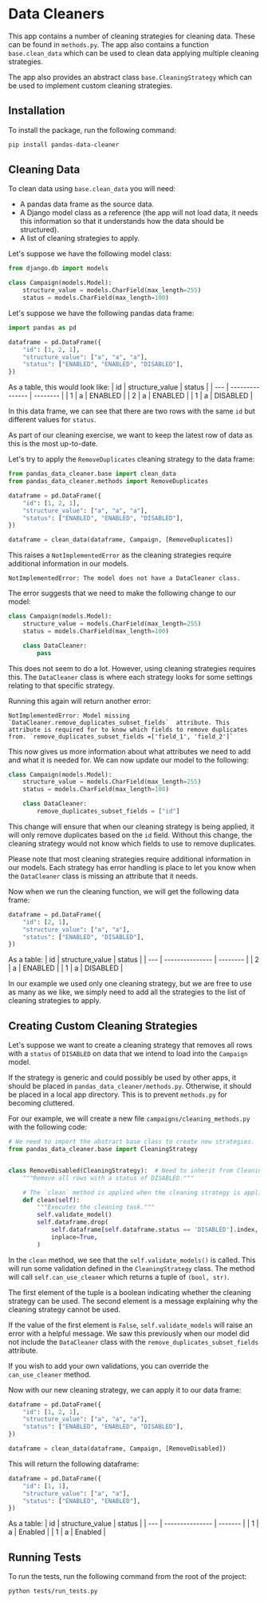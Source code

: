 # Data Cleaners

This app contains a number of cleaning strategies for cleaning data. These can be found in `methods.py`. The app also contains a function `base.clean_data` which can be used to clean data applying multiple cleaning strategies.

The app also provides an abstract class `base.CleaningStrategy` which can be used to implement custom cleaning strategies.

## Installation
To install the package, run the following command:
```bash
pip install pandas-data-cleaner
```

## Cleaning Data
To clean data using `base.clean_data` you will need:
* A pandas data frame as the source data.
* A Django model class as a reference (the app will not load data, it needs this information so that it understands how the data should be structured).
* A list of cleaning strategies to apply.

Let's suppose we have the following model class:
```python
from django.db import models

class Campaign(models.Model):
    structure_value = models.CharField(max_length=255)
    status = models.CharField(max_length=100)
```

Let's suppose we have the following pandas data frame:
```python
import pandas as pd

dataframe = pd.DataFrame({
    "id": [1, 2, 1],
    "structure_value": ["a", "a", "a"],
    "status": ["ENABLED", "ENABLED", "DISABLED"],
})
```

As a table, this would look like:
| id  | structure_value | status   |
| --- | --------------- | -------- |
| 1   | a               | ENABLED  |
| 2   | a               | ENABLED  |
| 1   | a               | DISABLED |

In this data frame, we can see that there are two rows with the same `id` but different values for `status`.

As part of our cleaning exercise, we want to keep the latest row of data as this is the most up-to-date.

Let's try to apply the `RemoveDuplicates` cleaning strategy to the data frame:
```python
from pandas_data_cleaner.base import clean_data
from pandas_data_cleaner.methods import RemoveDuplicates

dataframe = pd.DataFrame({
    "id": [1, 2, 1],
    "structure_value": ["a", "a", "a"],
    "status": ["ENABLED", "ENABLED", "DISABLED"],
})

dataframe = clean_data(dataframe, Campaign, [RemoveDuplicates])
```

This raises a `NotImplementedError` as the cleaning strategies require additional information in our models.

```
NotImplementedError: The model does not have a DataCleaner class.
```

The error suggests that we need to make the following change to our model:

```python
class Campaign(models.Model):
    structure_value = models.CharField(max_length=255)
    status = models.CharField(max_length=100)

    class DataCleaner:
        pass
```
This does not seem to do a lot. However, using cleaning strategies requires this. The `DataCleaner` class is where each strategy looks for some settings relating to that specific strategy.

Running this again will return another error:

```
NotImplementedError: Model missing `DataCleaner.remove_duplicates_subset_fields`  attribute. This attribute is required for to know which fields to remove duplicates from. `remove_duplicates_subset_fields =['field_1', 'field_2']`
```

This now gives us more information about what attributes we need to add and what it is needed for. We can now update our model to the following:

```python
class Campaign(models.Model):
    structure_value = models.CharField(max_length=255)
    status = models.CharField(max_length=100)

    class DataCleaner:
        remove_duplicates_subset_fields = ["id"]
```


This change will ensure that when our cleaning strategy is being applied, it will only remove duplicates based on the `id` field. Without this change, the cleaning strategy would not know which fields to use to remove duplicates.

Please note that most cleaning strategies require additional information in our models. Each strategy has error handling is place to let you know when the `DataCleaner` class is missing an attribute that it needs.

Now when we run the cleaning function, we will get the following data frame:
```python
dataframe = pd.DataFrame({
    "id": [2, 1],
    "structure_value": ["a", "a"],
    "status": ["ENABLED", "DISABLED"],
})
```

As a table:
| id  | structure_value | status   |
| --- | --------------- | -------- |
| 2   | a               | ENABLED  |
| 1   | a               | DISABLED |

In our example we used only one cleaning strategy, but we are free to use as many as we like, we simply need to add all the strategies to the list of cleaning strategies to apply.

## Creating Custom Cleaning Strategies
Let's suppose we want to create a cleaning strategy that removes all rows with a `status` of `DISABLED` on data that we intend to load into the `Campaign` model.

If the strategy is generic and could possibly be used by other apps, it should be placed in `pandas_data_cleaner/methods.py`. Otherwise, it should be placed in a local app directory. This is to prevent `methods.py` for becoming cluttered.

For our example, we will create a new file `campaigns/cleaning_methods.py` with the following code:
```python
# We need to import the abstract base class to create new strategies.
from pandas_data_cleaner.base import CleaningStrategy


class RemoveDisabled(CleaningStrategy):  # Need to inherit from CleaningStrategy
    """Remove all rows with a status of DISABLED."""

    # The `clean` method is applied when the cleaning strategy is applied. 
    def clean(self):
        """Executes the cleaning task."""
        self.validate_model()
        self.dataframe.drop(
            self.dataframe[self.dataframe.status == 'DISABLED'].index,
            inplace=True,
        )
```

In the `clean` method, we see that the `self.validate_models()` is called. This will run some validation defined in the `CleaningStrategy` class. The method will call `self.can_use_cleaner` which returns a tuple of `(bool, str)`.

The first element of the tuple is a boolean indicating whether the cleaning strategy can be used. The second element is a message explaining why the cleaning strategy cannot be used.

If the value of the first element is `False`, `self.validate_models` will raise an error with a helpful message. We saw this previously when our model did not include the `DataCleaner` class with the `remove_duplicates_subset_fields` attribute.

If you wish to add your own validations, you can override the `can_use_cleaner` method.

Now with our new cleaning strategy, we can apply it to our data frame:
```python
dataframe = pd.DataFrame({
    "id": [1, 2, 1],
    "structure_value": ["a", "a", "a"],
    "status": ["ENABLED", "ENABLED", "DISABLED"],
})

dataframe = clean_data(dataframe, Campaign, [RemoveDisabled])
```

This will return the following dataframe:
```python
dataframe = pd.DataFrame({
    "id": [1, 1],
    "structure_value": ["a", "a"],
    "status": ["ENABLED", "ENABLED"],
})
```
As a table:
| id  | structure_value | status  |
| --- | --------------- | ------- |
| 1   | a               | Enabled |
| 1   | a               | Enabled |


## Running Tests
To run the tests, run the following command from the root of the project:
```bash
python tests/run_tests.py
```

